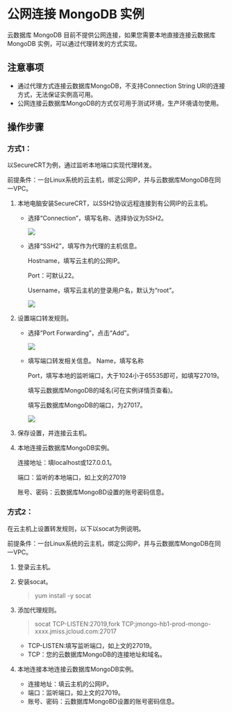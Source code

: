 # 公网连接 MongoDB 实例

云数据库 MongoDB 目前不提供公网连接，如果您需要本地直接连接云数据库 MongoDB 实例，可以通过代理转发的方式实现。

## 注意事项
- 通过代理方式连接云数据库MongoDB，不支持Connection String URI的连接方式，无法保证实例高可用。
- 公网连接云数据库MongoDB的方式仅可用于测试环境，生产环境请勿使用。
	

## 操作步骤

### 方式1：

以SecureCRT为例，通过监听本地端口实现代理转发。

前提条件：一台Linux系统的云主机，绑定公网IP，并与云数据库MongoDB在同一VPC。

1. 本地电脑安装SecureCRT，以SSH2协议远程连接到有公网IP的云主机。
   
   - 选择“Connection”，填写名称、选择协议为SSH2。
  
      ![](https://github.com/jdcloudcom/cn/blob/master/image/mongodb/mongo-031.png)

   - 选择“SSH2”，填写作为代理的主机信息。
   
      Hostname，填写云主机的公网IP。

      Port：可默认22。
      
      Username，填写云主机的登录用户名，默认为“root”。
      
      ![](https://github.com/jdcloudcom/cn/blob/master/image/mongodb/mongo-032.png)

1. 设置端口转发规则。
   - 选择“Port Forwarding”，点击“Add”。

      ![](https://github.com/jdcloudcom/cn/blob/master/image/mongodb/mongo-033.png)

   - 填写端口转发相关信息。
      Name，填写名称

      Port，填写本地的监听端口，大于1024小于65535即可，如填写27019。
      
      填写云数据库MongoDB的域名(可在实例详情页查看)。
      
      填写云数据库MongoDB的端口，为27017。
      
      ![](https://github.com/jdcloudcom/cn/blob/master/image/mongodb/mongo-034.png)

1. 保存设置，并连接云主机。
1. 本地连接云数据库MongoDB实例。

   连接地址：填localhost或127.0.0.1。
   
   端口：监听的本地端口，如上文的27019
   
   账号、密码：云数据库MongoBD设置的账号密码信息。

### 方式2：

在云主机上设置转发规则，以下以socat为例说明。

前提条件：一台Linux系统的云主机，绑定公网IP，并与云数据库MongoDB在同一VPC。

1. 登录云主机。
1. 安装socat。
   > yum install -y socat

2. 添加代理规则。
   > socat TCP-LISTEN:27019,fork TCP:jmongo-hb1-prod-mongo-xxxx.jmiss.jcloud.com:27017

   - TCP-LISTEN:填写监听端口，如上文的27019。
   - TCP：您的云数据库MongoDB的连接地址和域名。

1. 本地连接本地连接云数据库MongoDB实例。
   - 连接地址：填云主机的公网IP。
   - 端口：监听端口，如上文的27019。
   - 账号、密码：云数据库MongoBD设置的账号密码信息。

